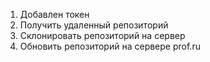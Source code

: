 1. Добавлен токен
2. Получить удаленный репозиторий 
3. Склонировать репозиторий на сервер
4. Обновить репозиторий на сервере prof.ru
